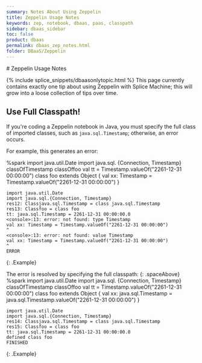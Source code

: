 ```yaml
---
summary: Notes About Using Zeppelin
title: Zeppelin Usage Notes
keywords: zep, notebook, dbaas, paas, classpath
sidebar: dbaas_sidebar
toc: false
product: dbaas
permalink: dbaas_zep_notes.html
folder: DBaaS/Zeppelin
---
```

<section>
<div class="TopicContent" data-swiftype-index="true" markdown="1">
# Zeppelin Usage Notes

{% include splice_snippets/dbaasonlytopic.html %}
This page currently contains exactly one tip about using Zeppelin with
Splice Machine; this will grow into a loose collection of tips over
time.

## Use Full Classpath!

If you're coding a Zeppelin notebook in Java, you must specify the full
class of imported classes, such as `java.sql.Timestamp`; otherwise, an
error occurs.

For example, this generates an error:

<div class="preWrap" markdown="1">
    %spark
    import java.util.Date
    import java.sql.
    {Connection, Timestamp}
    classOfTimestamp
    classOffoo
    val tt = Timestamp.valueOf("2261-12-31 00:00:00")
    class foo extends Object { val xx: Timestamp = Timestamp.valueOf("2261-12-31 00:00:00") }
    
    import java.util.Date
    import java.sql.{Connection, Timestamp}
    res12: Classjava.sql.Timestamp = class java.sql.Timestamp
    res13: Classfoo = class foo
    tt: java.sql.Timestamp = 2261-12-31 00:00:00.0
    <console>:13: error: not found: type Timestamp
    val xx: Timestamp = Timestamp.valueOf("2261-12-31 00:00:00")
    ^
    <console>:13: error: not found: value Timestamp
    val xx: Timestamp = Timestamp.valueOf("2261-12-31 00:00:00")
    ^
    ERROR 
{: .Example}

</div>
The error is resolved by specifying the full classpath:
{: .spaceAbove}

<div class="preWrap" markdown="1">
    %spark
    import java.util.Date
    import java.sql.
    {Connection, Timestamp}
    classOfTimestamp
    classOffoo
    val tt = Timestamp.valueOf("2261-12-31 00:00:00")
    class foo extends Object { val xx: java.sql.Timestamp = java.sql.Timestamp.valueOf("2261-12-31 00:00:00") }
    
    import java.util.Date
    import java.sql.{Connection, Timestamp}
    res14: Classjava.sql.Timestamp = class java.sql.Timestamp
    res15: Classfoo = class foo
    tt: java.sql.Timestamp = 2261-12-31 00:00:00.0
    defined class foo
    FINISHED 
{: .Example}

</div>
</div>
</section>

